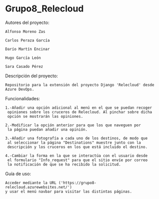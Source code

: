 # Grupo8_Relecloud

Autores del proyecto:

	Alfonso Moreno Zas

	Carlos Peraza García

	Darío Martín Encinar

	Hugo García León

	Sara Casado Pérez

Descripción del proyecto:

	Repositorio para la extensión del proyecto Django 'Relecloud' desde Azure DevOps. 

Funcionalidades:

	1.-Añadir una opción adicional al menú en el que se puedan recoger 
     opiniones sobre los cruceros de Relecloud. Al pinchar sobre dicha 
     opción se mostrarán las opiniones.

	2.-Modificar la opción anterior para que los que naveguen por 
     la página puedan añadir una opinión.

	3.-Añadir una fotografía a cada uno de los destinos, de modo que
     al seleccionar la página "Destinations" muestre junto con la 
     descripción y los cruceros en los que está incluido el destino.

	4.-Cambiar la forma en la que se interactúa con el usuario desde 
     el formulario "Info_request" para que el sitio envíe por correo 
     la notificación de que se ha recibido la solicitud.

Guía de uso:

	Acceder mediante la URL ('https://grupo8-relecloud.azurewebsites.net/')
	y usar el menú navbar para visitar las distintas páginas.
